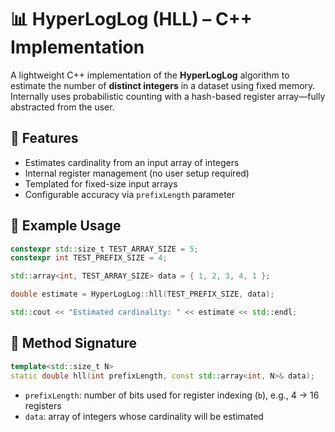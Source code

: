 # 📊 HyperLogLog (HLL) – C++ Implementation

A lightweight C++ implementation of the **HyperLogLog** algorithm to estimate the number of **distinct integers** in a dataset using fixed memory. Internally uses probabilistic counting with a hash-based register array—fully abstracted from the user.

## 🔧 Features

- Estimates cardinality from an input array of integers
- Internal register management (no user setup required)
- Templated for fixed-size input arrays
- Configurable accuracy via `prefixLength` parameter

## 🚀 Example Usage

```cpp
constexpr std::size_t TEST_ARRAY_SIZE = 5;
constexpr int TEST_PREFIX_SIZE = 4;

std::array<int, TEST_ARRAY_SIZE> data = { 1, 2, 3, 4, 1 };

double estimate = HyperLogLog::hll(TEST_PREFIX_SIZE, data);

std::cout << "Estimated cardinality: " << estimate << std::endl;
```

## 🧠 Method Signature

```cpp
template<std::size_t N>
static double hll(int prefixLength, const std::array<int, N>& data);
```

- `prefixLength`: number of bits used for register indexing (`b`), e.g., 4 → 16 registers
- `data`: array of integers whose cardinality will be estimated

